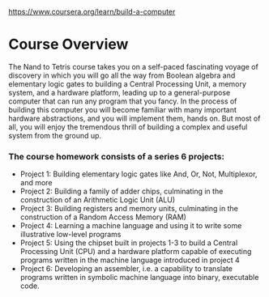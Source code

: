 https://www.coursera.org/learn/build-a-computer

# Course Overview

The Nand to Tetris course takes you on a self-paced fascinating voyage of discovery in which you will go all the way from Boolean algebra and elementary logic gates to building a Central Processing Unit, a memory system, and a hardware platform, leading up to a general-purpose computer that can run any program that you fancy. In the process of building this computer you will become familiar with many important hardware abstractions, and you will implement them, hands on. But most of all, you will enjoy the tremendous thrill of building a complex and useful system from the ground up.

### The course homework consists of a series 6 projects:

- Project 1: Building elementary logic gates like And, Or, Not, Multiplexor, and more
- Project 2: Building a family of adder chips, culminating in the construction of an Arithmetic Logic Unit (ALU)
- Project 3: Building registers and memory units, culminating in the construction of a Random Access Memory (RAM)
- Project 4: Learning a machine language and using it to write some illustrative low-level programs
- Project 5: Using the chipset built in projects 1-3 to build a Central Processing Unit (CPU) and a hardware platform capable of executing programs written in the machine language introduced in project 4
- Project 6: Developing an assembler, i.e. a capability to translate programs written in symbolic machine language into binary, executable code.
